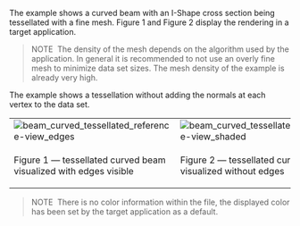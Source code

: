 The example shows a curved beam with an I-Shape cross section being tessellated with a fine mesh. Figure 1 and Figure 2 display the rendering in a target application.

> NOTE&nbsp; The density of the mesh depends on the algorithm used by the application. In general it is recommended to not use an overly fine mesh to minimize data set sizes. The mesh density of the example is already very high.

The example shows a tessellation without adding the normals at each vertex to the data set.

<table summary="curved beam tessellated">
 <tr>
  <td>
   <img src="../../../../figures/examples/beam_curved_tessellated_reference-view_edges.png" alt="beam_curved_tessellated_reference-view_edges">
  </td>
  <td>
   <img src="../../../../figures/examples/beam_curved_tessellated_reference-view_shaded.png" alt="beam_curved_tessellated_reference-view_shaded">
  </td>
 </tr>
 <tr style="height:20px;">
  <td style=" vertical-align:bottom;">
   <p class="figure">Figure 1 &mdash; tessellated curved beam visualized with edges visible</p>
  </td>
  <td style=" vertical-align:bottom;">
   <p class="figure">Figure 2 &mdash; tessellated curved beam visualized without edges</p>
  </td>
 </tr>
</table>

> NOTE&nbsp; There is no color information within the file, the displayed color has been set by the target application as a default.

